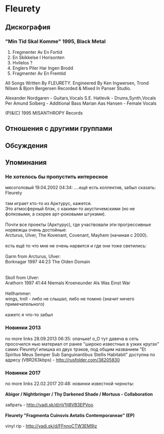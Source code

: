 # Fleurety



## Дискография

### "Min Tid Skal Komme" 1995, Black Metal

1. Fregmenter Av En Fortid
2. En Skikkelse I Horisonten
3. Hvilelos ?
4. Englers Piler Har Ingen Brodd
5. Fragmenter Av En Fremtid

All Songs Written By FLEURETY.
Engineered By Ken Ingwersen, Trond 
Nilsen & Bjorn Bergersen
Recorded & Mixed In Panser Studio.

Alexander Nordgaren - Guitars,Vocals
S.E. Hatlevik - Drums,Synth,Vocals
Per Amund Solberg - Additional Bass
Marian Aas Hansen - Female Vocals

(P)&(C) 1995 MISANTHROPY Records


## Отношения с другими группами


## Обсуждения


## Упоминания

### Не хотелось бы пропустить интересное

мясоголовый 19.04.2002 04:34:
....ещё есть коллектив, забыл сказать:<BR>Fleurety<BR><BR>там играет кто-то из Арктурус, кажется.<BR>Это атмосферный блэк, с какими-то акустичемскими (но не фолковыми, а скорее арт-роковыми штуками).<BR><BR>Почти все проекты (Арктурус), где участвовали эти прогрессивные норвежцы очень достойные:<BR>Arcturus, Ulver, The Kovenant, Covenant, Mayhem (начиная с 2000).<BR><BR>есть ещё то что мне не очень нарвится и где они тоже светились:<BR><BR>Garm from Arcturus, Ulver:<BR>Borknagar	1997	44:23	The Olden Domain<BR><BR><BR>Skoll from Ulver:<BR>Arathorn	1997	41:44	Niemals Kroeneunder Als Was Einst War<BR><BR>Hellhammer:<BR>wings, troll - либо не слышал, либо не помню (значит ничего примечательного)<BR><BR>кажетс я что-то забыл

### Новинки 2013

no more links 28.09.2013 06:35:
опачьке! о_О тут давеча в сеть просочился нью материал от ранее "широко известных в узких кругах" самих Fleurety! ипишка из двух трэков, под общим названием "Et Spiritus Meus Semper Sub Sanguinantibus Stellis Habitabit" доступна по адресу (VBR263kbps) - <A HREF="http://rusfolder.com/38205830" TARGET="_blank">http://rusfolder.com/38205830</A>

### Новинки 2017

no more links 22.02.2017 20:48:
новинки известной <I>черноты</I>:<BR><BR><B>Abigor / Nightbringer / Thy Darkened Shade / Mortuus - Collaboration</B><BR><BR>забрать - <A HREF="http://yadi.sk/d/nV1jI8VB3EPVoo" TARGET="_blank">http://yadi.sk/d/nV1jI8VB3EPVoo</A><BR><BR><B>Fleurety "Fragmenta Cuinsvis Aetatis Contemporaneae" (EP)</B><BR><BR>vinyl rip - <A HREF="http://yadi.sk/d/FFnnoCTW3EM9jz" TARGET="_blank">http://yadi.sk/d/FFnnoCTW3EM9jz</A>

